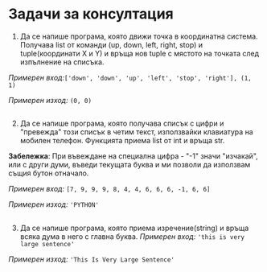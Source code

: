 ﻿# Задачи за консултация
1. Да се напише програма, която движи точка в координатна система. Получава list от команди (up, down, left, right, stop) и tuple(координати Х и Y) и връща нов tuple с мястото на точката след изпълнение на списъка.

*Примерен вход:*`['down', 'down', 'up', 'left', 'stop', 'right'], (1, 1)`

*Примерен изход:* `(0, 0)`
##
2. Да се напише програма, която получава списък с цифри и "превежда" този списък в четим текст, използвайки клавиатура на мобилен телефон. Функцията приема list от int и връща str.

**Забележка**: При въвеждане на специална цифра - "-1" значи "изчакай", или с други думи, въведи текущата буква и ми позволи да използвам същия бутон отначало.

*Примерен вход:* `[7, 9, 9, 9, 8, 4, 4, 6, 6, 6, -1, 6, 6]`

*Примерен изход:* `'PYTHON'`
##
3. Да се напише програма, която приема изречение(string) и връща всяка дума в него с главна буква.
*Примерен вход:* `'this is very large sentence'`

*Примерен изход:* `'This Is Very Large Sentence'`


